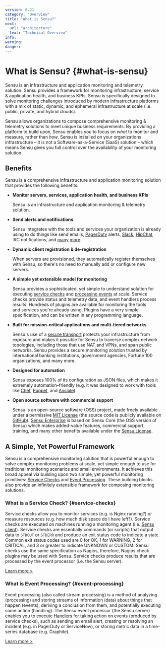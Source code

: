 ```yaml
---
version: 0.21
category: "Overview"
title: "What is Sensu?"
next:
  url: "architecture"
  text: "Technical Overview"
info:
warning:
danger:
---
```


# What is Sensu? {#what-is-sensu}

Sensu is an infrastructure and application monitoring and telemetry solution.
Sensu provides a framework for monitoring infrastructure, service & application
health, and business KPIs. Sensu is specifically designed to solve monitoring
challenges introduced by modern infrastructure platforms with a mix of static,
dynamic, and ephemeral infrastructure at scale (i.e. public, private, and hybrid
clouds).

Sensu allows organizations to compose comprehensive monitoring & telemetry
solutions to meet unique business requirements. By providing a platform to build
upon, Sensu enables you to focus on _what_ to monitor and measure, rather than
_how_. Sensu is installed on your organizations infrastructure &ndash; it is not
a Software-as-a-Service (SaaS) solution &ndash; which means Sensu gives you full
control over the availability of your monitoring solution.

## Benefits

Sensu is a comprehensive infrastructure and application monitoring solution that
provides the following benefits:

- **Monitor servers, services, application health, and business KPIs**

  Sensu is an infrastructure and application monitoring & telemetry solution.

- **Send alerts and notifications**

  Sensu integrates with the tools and services your organization is already
  using to do things like send emails, [PagerDuty][pagerduty] alerts,
  [Slack][slack], [HipChat][hipchat], IRC notifications, and [many][plugins]
  [more][enterprise-integrations].

- **Dynamic client registration & de-registration**  

  When servers are provisioned, they automatically register themselves with
  Sensu, so there's no need to manually add or configure new servers.

- **A simple yet extensible model for monitoring**

  Sensu provides a sophisticated, yet simple to understand solution for
  executing [service checks](#service-checks) and
  [processing events](#event-processing) at scale. Service checks provide status
  and telemetry data, and event handlers process results. Hundreds of plugins
  are available for monitoring the tools and services you're already using.
  Plugins have a very simple specification, and can be written in any
  programming language.

- **Built for mission-critical applications and multi-tiered networks**

  Sensu's use of a [secure transport](architecture#secure-transport) protects
  your infrastructure from exposure and makes it possible for Sensu to traverse
  complex network topologies, including those that use NAT and VPNs, and span
  public networks. Sensu provides a secure monitoring solution trusted by
  international banking institutions, government agencies, Fortune 100
  organizations, and many more.

- **Designed for automation**  

  Sensu exposes 100% of its configuration as JSON files, which makes it
  extremely automation&ndash;friendly (e.g. it was designed to work with tools
  like [Chef][chef], [Puppet][puppet], and [Ansible][ansible]).

- **Open source software with commercial support**

  Sensu is an open-source software (OSS) project, made freely available under a
  permissive [MIT License][mit-license] (the source code is publicly available
  on [GitHub][source-code]). [Sensu Enterprise](/sensu-enterprise) is based on
  Sensu Core (the OSS version of Sensu) which makes added-value features,
  commercial support, training, and many other benefits available under the
  [Sensu License](/sensu-license).

## A Simple, Yet Powerful Framework

Sensu is a comprehensive monitoring solution that is powerful enough to
solve complex monitoring problems at scale, yet simple enough to use for
traditional monitoring scenarios and small environments. It achieves this broad
appeal via building upon two simple, yet powerful monitoring primitives:
[Service Checks](#service-checks) and [Event Processing](#event-processing).
These building blocks also provide an infinitely extensible framework for
composing monitoring solutions.

### What is a Service Check? {#service-checks}

Service checks allow you to monitor services (e.g. is Nginx running?) or measure
resources (e.g. how much disk space do I have left?). Service checks are
executed on machines running a monitoring agent (i.e. [Sensu client](clients)).
Service checks are essentially commands (or scripts) that output data to
`STDOUT` or `STDERR` and produce an exit status code to indicate a state. Common
exit status codes used are 0 for OK, 1 for WARNING, 2 for CRITICAL, and 3 or
greater to indicate UNKNOWN or CUSTOM. Sensu checks use the same specification
as Nagios, therefore, Nagios check plugins may be used with Sensu. Service
checks produce results that are processed by the event processor (i.e. the Sensu
server).

[Learn more >](checks)

### What is Event Processing? {#event-processing}

Event processing (also called stream processing) is a method of analyzing
(processing) and storing streams of information (data) about things that happen
(events), deriving a conclusion from them, and potentially executing some action
(handling). The Sensu event processor (the Sensu server) enables you to execute
[Handlers](handlers) for taking action on events (produced by service checks),
such as sending an email alert, creating or resolving an incident (e.g. in
PagerDuty or ServiceNow), or storing metric data in a time-series database (e.g.
Graphite).

[Learn more >](handlers)



[chef]:                     http://www.chef.io
[puppet]:                   https://puppetlabs.com
[ansible]:                  http://www.ansible.com
[mit-license]:              https://github.com/sensu/sensu/blob/master/MIT-LICENSE.txt
[source-code]:              http://github.com/sensu
[pubsub]:                   #
[pagerduty]:                https://www.pagerduty.com
[slack]:                    https://slack.com
[hipchat]:                  http://www.hipchat.com
[plugins]:                  /plugins
[enterprise-integrations]:  /sensu-enterprise#integrations
